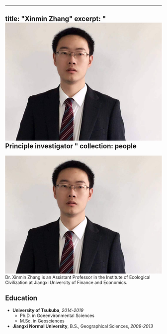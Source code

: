 
---
title: "Xinmin Zhang"
excerpt: "<img src='/images/group/XinminZhang_small.jpg' class='rounded-corners'><br/>Principle investigator "
collection: people
---
<img src='/images/group/XinminZhang.jpg' class='rounded-corners'>
<br/>Dr. Xinmin Zhang is an Assistant Professor in the Institute of Ecological Civilization at Jiangxi University of Finance and Economics.<br/>

## Education
* **University of Tsukuba**, _2014-2019_
  * Ph.D. in Goeenvironmental Sciences
  * M.Sc. in Geosciences
* **Jiangxi Normal University**, B.S., Geographical Sciences, _2009-2013_
